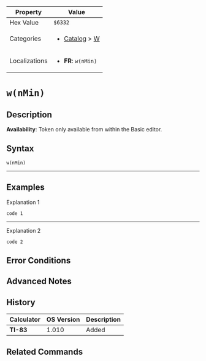 | Property      | Value |
|---------------|-------|
| Hex Value     | `$6332`|
| Categories    | <ul><li>[Catalog](<../categories/Catalog.md>) > [W](<../categories/Catalog.md#W>)</li></ul> |
| Localizations | <ul><li><b>FR</b>: `w(nMin)`</li></ul> |

# `w(nMin)`

## Description



<b>Availability</b>: Token only available from within the Basic editor.

## Syntax
`w(nMin)`

<hr>

## Examples

Explanation 1
```ti-basic
code 1
```
---
Explanation 2
```ti-basic
code 2
```

## Error Conditions


## Advanced Notes


## History
| Calculator | OS Version | Description |
|------------|------------|-------------|
| <b>TI-83</b> | 1.010 | Added

## Related Commands

    